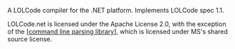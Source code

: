 A LOLCode compiler for the .NET platform. Implements LOLCode spec 1.1.

LOLCode.net is licensed under the Apache License 2.0, with the exception of the [[command line parsing library](http://lolcode-dot-net.googlecode.com/svn/trunk/lolc/CommandLineArguments.cs)], which is licensed under MS's shared source license.